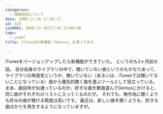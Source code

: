 ```yaml
---
categories:
  - 情報技術について
date: 2008-11-16 17:45:17
id: 319
iso8601: 2008-11-16T17:45:17+09:00
tags:
  - undef
title: iTunes8の新機能「Genius」を使ってみた

---
```


iTunesをバージョンアップしたら新機能ができていた。
&#133;というのも2ヶ月前の話。
自分自身のライブラリの中で、聴いていない曲というのもかなりあって、ライブラリの再発見というか、聴いていない（あるいは、iTunesでは聴いてないことになっている）曲から優先的聴く曲を選ぶツールとして役立っている。
まあ、曲自体が似通っているのか、好きな曲を数曲選んでGeniusにかけると、同じ曲がそれぞれのリストに入ってくるのだが。
それでも、無作為に聴くよりも好みの曲が聴ける精度は高いです。
最近は、新しい曲を聴くよりも、好きな曲ばかりを再生するようになっていますが&#133;。
    	